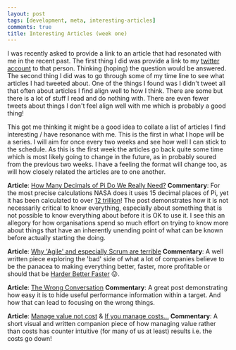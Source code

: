 ```yaml
---
layout: post
tags: [development, meta, interesting-articles]
comments: true
title: Interesting Articles (week one)
---
```


I was recently asked to provide a link to an article that had resonated with me in the recent past. The first thing I did was provide a link to my [twitter account](https://twitter.com/st3v3nhunt) to that person. Thinking (hoping) the question would be answered.
The second thing I did was to go through some of my time line to see what articles I had tweeted about. One of the things I found was I didn't tweet all that often about articles I find align well to how I think. There are some but there is a lot of stuff I read and do nothing with. There are even fewer tweets about things I don't feel align well with me which is probably a good thing!

This got me thinking it might be a good idea to collate a list of articles I find interesting / have resonance with me. This is the first in what I hope will be a series. I will aim for once every two weeks and see how well I can stick to the schedule. As this is the first week the articles go back quite some time which is most likely going to change in the future, as in probably soured from the previous two weeks. I have a feeling the format will change too, as will how closely related the articles are to one another.


**Article**: [How Many Decimals of Pi Do We Really Need?](http://www.jpl.nasa.gov/edu/news/2016/3/16/how-many-decimals-of-pi-do-we-really-need)
**Commentary**: For the most precise calculations NASA does it uses 15 decimal places of Pi, yet it has been calculated to over [12 trillion](http://www.numberworld.org/misc_runs/pi-12t/)! The post demonstrates how it is not necessarily critical to know everything, especially about something that is not possible to know everything about before it is OK to use it. I see this an allegory for how organisations spend so much effort on trying to know more about things that have an inherently unending point of what can be known before actually starting the doing.

**Article**: [Why 'Agile' and especially Scrum are terrible](https://michaelochurch.wordpress.com/2015/06/)
**Commentary**: A well written piece exploring the 'bad' side of what a lot of companies believe to be the panacea to making everything better, faster, more profitable or should that be [Harder Better Faster](https://www.youtube.com/watch?v=gAjR4_CbPpQ) 😜.

**Article**: [The Wrong Conversation](https://inspguilfoyle.wordpress.com/2015/03/28/the-wrong-conversation/)
**Commentary**: A great post demonstrating how easy it is to hide useful performance information within a target. And how that can lead to focusing on the wrong things.

**Article**: [Manage value not cost](http://vanguard-method.net/thinking-things/counter-intuitive-truths/manage-value-not-cost/) & [If you manage costs...](http://vanguard-method.net/library/systems-principles/if-you-manage-costs/)
**Commentary**: A short visual and written companion piece of how managing value rather than costs has counter intuitive (for many of us at least) results i.e. the costs go down!
